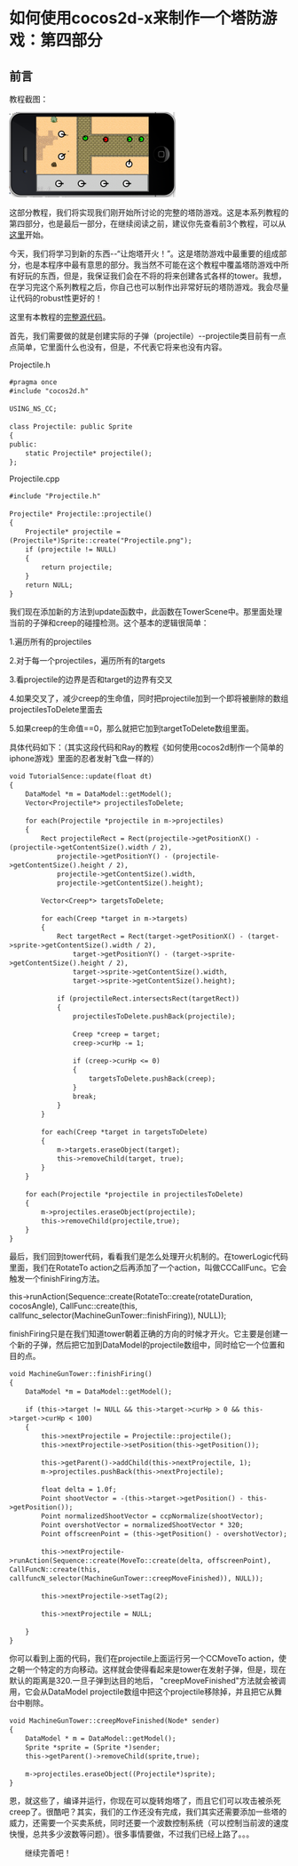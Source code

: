 # 如何使用cocos2d-x来制作一个塔防游戏：第四部分

## 前言

教程截图：

![image](./res/tower_defense_screenshot1.png)

这部分教程，我们将实现我们刚开始所讨论的完整的塔防游戏。这是本系列教程的第四部分，也是最后一部分，在继续阅读之前，建议你先查看前3个教程，可以从[这里](../chapter3/zh.md)开始。

今天，我们将学习到新的东西--“让炮塔开火！”。这是塔防游戏中最重要的组成部分，也是本程序中最有意思的部分。我当然不可能在这个教程中覆盖塔防游戏中所有好玩的东西，但是，我保证我们会在不将的将来创建各式各样的tower。我想，在学习完这个系列教程之后，你自己也可以制作出非常好玩的塔防游戏。我会尽量让代码的robust性更好的！

这里有本教程的[完整源代码](./TowerDefensePart4.zip)。

首先，我们需要做的就是创建实际的子弹（projectile）--projectile类目前有一点点简单，它里面什么也没有，但是，不代表它将来也没有内容。

Projectile.h

	#pragma once
	#include "cocos2d.h"
	
	USING_NS_CC;
	
	class Projectile: public Sprite 
	{
	public:
		static Projectile* projectile();
	};

Projectile.cpp

	#include "Projectile.h"

	Projectile* Projectile::projectile()
	{
		Projectile* projectile = (Projectile*)Sprite::create("Projectile.png");
		if (projectile != NULL)
		{
			return projectile;
		}
		return NULL;
	}

我们现在添加新的方法到update函数中，此函数在TowerScene中。那里面处理当前的子弹和creep的碰撞检测。这个基本的逻辑很简单：

1.遍历所有的projectiles

2.对于每一个projectiles，遍历所有的targets

3.看projectile的边界是否和target的边界有交叉

4.如果交叉了，减少creep的生命值，同时把projectile加到一个即将被删除的数组 
projectilesToDelete里面去

5.如果creep的生命值==0，那么就把它加到targetToDelete数组里面。

具体代码如下：（其实这段代码和Ray的教程《如何使用cocos2d制作一个简单的iphone游戏》里面的忍者发射飞盘一样的）

	void TutorialSence::update(float dt)
	{
		DataModel *m = DataModel::getModel();
		Vector<Projectile*> projectilesToDelete;
	
		for each(Projectile *projectile in m->projectiles) 
		{
			Rect projectileRect = Rect(projectile->getPositionX() - (projectile->getContentSize().width / 2),
				projectile->getPositionY() - (projectile->getContentSize().height / 2),
				projectile->getContentSize().width,
				projectile->getContentSize().height);
	
			Vector<Creep*> targetsToDelete;
	
			for each(Creep *target in m->targets) 
			{
				Rect targetRect = Rect(target->getPositionX() - (target->sprite->getContentSize().width / 2),
					target->getPositionY() - (target->sprite->getContentSize().height / 2),
					target->sprite->getContentSize().width,
					target->sprite->getContentSize().height);
	
				if (projectileRect.intersectsRect(targetRect)) 
				{
					projectilesToDelete.pushBack(projectile);
	
					Creep *creep = target;
					creep->curHp -= 1;
	
					if (creep->curHp <= 0) 
					{
						targetsToDelete.pushBack(creep);
					}
					break;
				}
			}
	
			for each(Creep *target in targetsToDelete)
			{
				m->targets.eraseObject(target);
				this->removeChild(target, true);
			}		
		}
	
		for each(Projectile *projectile in projectilesToDelete)
		{
			m->projectiles.eraseObject(projectile);
			this->removeChild(projectile,true);
		}
	}

最后，我们回到tower代码，看看我们是怎么处理开火机制的。在towerLogic代码里面，我们在RotateTo action之后再添加了一个action，叫做CCCallFunc。它会触发一个finishFiring方法。

this->runAction(Sequence::create(RotateTo::create(rotateDuration, cocosAngle), CallFunc::create(this, callfunc_selector(MachineGunTower::finishFiring)), NULL));

finishFiring只是在我们知道tower朝着正确的方向的时候才开火。它主要是创建一个新的子弹，然后把它加到DataModel的projectile数组中，同时给它一个位置和目的点。

	void MachineGunTower::finishFiring()
	{
		DataModel *m = DataModel::getModel();
	
		if (this->target != NULL && this->target->curHp > 0 && this->target->curHp < 100)
		{
			this->nextProjectile = Projectile::projectile();
			this->nextProjectile->setPosition(this->getPosition());
	
			this->getParent()->addChild(this->nextProjectile, 1);
			m->projectiles.pushBack(this->nextProjectile);
	
			float delta = 1.0f;
			Point shootVector = -(this->target->getPosition() - this->getPosition());
			Point normalizedShootVector = ccpNormalize(shootVector);
			Point overshotVector = normalizedShootVector * 320;
			Point offscreenPoint = (this->getPosition() - overshotVector);
	
			this->nextProjectile->runAction(Sequence::create(MoveTo::create(delta, offscreenPoint), CallFuncN::create(this, callfuncN_selector(MachineGunTower::creepMoveFinished)), NULL));
	
			this->nextProjectile->setTag(2);
	
			this->nextProjectile = NULL;
	
		}
	}

你可以看到上面的代码，我们在projectile上面运行另一个CCMoveTo action，使之朝一个特定的方向移动。这样就会使得看起来是tower在发射子弹，但是，现在默认的距离是320.一旦子弹到达目的地后， "creepMoveFinished"方法就会被调用，它会从DataModel projectile数组中把这个projectile移除掉，并且把它从舞台中剔除。

	void MachineGunTower::creepMoveFinished(Node* sender)
	{
		DataModel * m = DataModel::getModel();
		Sprite *sprite = (Sprite *)sender;
		this->getParent()->removeChild(sprite,true);
	
		m->projectiles.eraseObject((Projectile*)sprite);
	}

恩，就这些了，编译并运行，你现在可以旋转炮塔了，而且它们可以攻击被杀死creep了。很酷吧？其实，我们的工作还没有完成，我们其实还需要添加一些塔的威力，还需要一个买卖系统，同时还要一个波数控制系统（可以控制当前波的速度快慢，总共多少波数等问题）。很多事情要做，不过我们已经上路了。。。

　　继续完善吧！